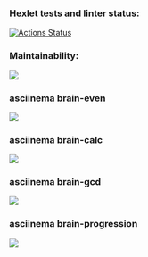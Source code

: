 ### Hexlet tests and linter status:

[![Actions Status](https://github.com/RaiBinger/fullstack-javascript-project-44/workflows/hexlet-check/badge.svg)](https://github.com/RaiBinger/fullstack-javascript-project-44/actions)

### Maintainability:

<a href="https://codeclimate.com/github/RaiBinger/fullstack-javascript-project-44/maintainability"><img src="https://api.codeclimate.com/v1/badges/b54029fc969fbe45bddc/maintainability" /></a>

### asciinema brain-even

<a href="https://asciinema.org/a/KaVIU7hxxvGQsdrlnGLCJYR10" target="_blank"><img src="https://asciinema.org/a/KaVIU7hxxvGQsdrlnGLCJYR10.svg" /></a>

### asciinema brain-calc

<a href="https://asciinema.org/a/ad8slpevo1vJvjjAi01cQshTR" target="_blank"><img src="https://asciinema.org/a/ad8slpevo1vJvjjAi01cQshTR.svg" /></a>

### asciinema brain-gcd

<a href="https://asciinema.org/a/xgg8sV9Q0Zw8wimRzllIqPEoj" target="_blank"><img src="https://asciinema.org/a/xgg8sV9Q0Zw8wimRzllIqPEoj.svg" /></a>

### asciinema brain-progression

<a href="https://asciinema.org/a/CvXBScfgReG2kqHgG6iV526pZ" target="_blank"><img src="https://asciinema.org/a/CvXBScfgReG2kqHgG6iV526pZ.svg" /></a>
